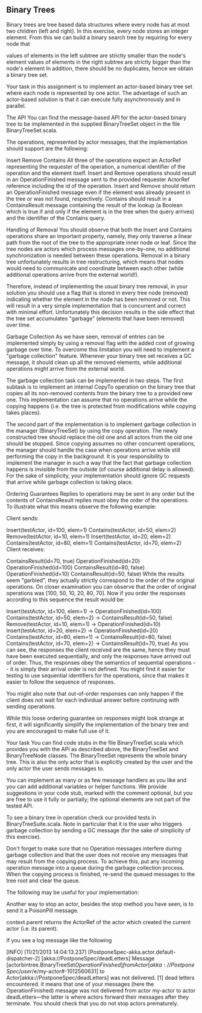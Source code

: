 ## Binary Trees
Binary trees are tree based data structures where every node has at most two children (left and right). In this exercise, every node stores an integer element. From this we can build a binary search tree by requiring for every node that

values of elements in the left subtree are strictly smaller than the node's element
values of elements in the right subtree are strictly bigger than the node's element
In addition, there should be no duplicates, hence we obtain a binary tree set.

Your task in this assignment is to implement an actor-based binary tree set where each node is represented by one actor. The advantage of such an actor-based solution is that it can execute fully asynchronously and in parallel.

The API
You can find the message-based API for the actor-based binary tree to be implemented in the supplied BinaryTreeSet object in the file BinaryTreeSet.scala.

The operations, represented by actor messages, that the implementation should support are the following:

Insert
Remove
Contains
All three of the operations expect an ActorRef representing the requester of the operation, a numerical identifier of the operation and the element itself. Insert and Remove operations should result in an OperationFinished message sent to the provided requester ActorRef reference including the id of the operation. Insert and Remove should return an OperationFinished message even if the element was already present in the tree or was not found, respectively. Contains should result in a ContainsResult message containing the result of the lookup (a Boolean which is true if and only if the element is in the tree when the query arrives) and the identifier of the Contains query.

Handling of Removal
You should observe that both the Insert and Contains operations share an important property, namely, they only traverse a linear path from the root of the tree to the appropriate inner node or leaf. Since the tree nodes are actors which process messages one-by-one, no additional synchronization is needed between these operations. Removal in a binary tree unfortunately results in tree restructuring, which means that nodes would need to communicate and coordinate between each other (while additional operations arrive from the external world!).

Therefore, instead of implementing the usual binary tree removal, in your solution you should use a flag that is stored in every tree node (removed) indicating whether the element in the node has been removed or not. This will result in a very simple implementation that is concurrent and correct with minimal effort. Unfortunately this decision results in the side effect that the tree set accumulates "garbage" (elements that have been removed) over time.

Garbage Collection
As we have seen, removal of entries can be implemented simply by using a removal flag with the added cost of growing garbage over time. To overcome this limitation you will need to implement a "garbage collection" feature. Whenever your binary tree set receives a GC message, it should clean up all the removed elements, while additional operations might arrive from the external world.

The garbage collection task can be implemented in two steps. The first subtask is to implement an internal CopyTo operation on the binary tree that copies all its non-removed contents from the binary tree to a provided new one. This implementation can assume that no operations arrive while the copying happens (i.e. the tree is protected from modifications while copying takes places).

The second part of the implementation is to implement garbage collection in the manager (BinaryTreeSet) by using the copy operation. The newly constructed tree should replace the old one and all actors from the old one should be stopped. Since copying assumes no other concurrent operations, the manager should handle the case when operations arrive while still performing the copy in the background. It is your responsibility to implement the manager in such a way that the fact that garbage collection happens is invisible from the outside (of course additional delay is allowed). For the sake of simplicity, your implementation should ignore GC requests that arrive while garbage collection is taking place.

Ordering Guarantees
Replies to operations may be sent in any order but the contents of ContainsResult replies must obey the order of the operations. To illustrate what this means observe the following example:

Client sends:

Insert(testActor, id=100, elem=1)
Contains(testActor, id=50, elem=2)
Remove(testActor, id=10, elem=1)
Insert(testActor, id=20, elem=2)
Contains(testActor, id=80, elem=1)
Contains(testActor, id=70, elem=2)
Client receives:

ContainsResult(id=70, true)
OperationFinished(id=20)
OperationFinished(id=100)
ContainsResult(id=80, false)
OperationFinished(id=10)
ContainsResult(id=50, false)
While the results seem "garbled", they actually strictly correspond to the order of the original operations. On closer examination you can observe that the order of original operations was [100, 50, 10, 20, 80, 70]. Now if you order the responses according to this sequence the result would be:

Insert(testActor, id=100, elem=1) -> OperationFinished(id=100)
Contains(testActor, id=50, elem=2) -> ContainsResult(id=50, false)
Remove(testActor, id=10, elem=1) -> OperationFinished(id=10)
Insert(testActor, id=20, elem=2) -> OperationFinished(id=20)
Contains(testActor, id=80, elem=1) -> ContainsResult(id=80, false)
Contains(testActor, id=70, elem=2) -> ContainsResult(id=70, true)
As you can see, the responses the client received are the same, hence they must have been executed sequentially, and only the responses have arrived out of order. Thus, the responses obey the semantics of sequential operations -- it is simply their arrival order is not defined. You might find it easier for testing to use sequential identifiers for the operations, since that makes it easier to follow the sequence of responses.

You might also note that out-of-order responses can only happen if the client does not wait for each individual answer before continuing with sending operations.

While this loose ordering guarantee on responses might look strange at first, it will significantly simplify the implementation of the binary tree and you are encouraged to make full use of it.

Your task
You can find code stubs in the file BinaryTreeSet.scala which provides you with the API as described above, the BinaryTreeSet and BinaryTreeNode classes. The BinaryTreeSet represents the whole binary tree. This is also the only actor that is explicitly created by the user and the only actor the user sends messages to.

You can implement as many or as few message handlers as you like and you can add additional variables or helper functions. We provide suggestions in your code stub, marked with the comment optional, but you are free to use it fully or partially; the optional elements are not part of the tested API.

To see a binary tree in operation check our provided tests in BinaryTreeSuite.scala. Note in particular that it is the user who triggers garbage collection by sending a GC message (for the sake of simplicity of this exercise).

Don't forget to make sure that no Operation messages interfere during garbage collection and that the user does not receive any messages that may result from the copying process. To achieve this, put any incoming operation message into a queue during the garbage collection process. When the copying process is finished, re-send the queued messages to the tree root and clear the queue.

The following may be useful for your implementation:

Another way to stop an actor, besides the stop method you have seen, is to send it a PoisonPill message.

context.parent returns the ActorRef of the actor which created the current actor (i.e. its parent).

If you see a log message like the following

[INFO] [11/21/2013 14:04:13.237] [PostponeSpec-akka.actor.default-dispatcher-2] [akka://PostponeSpec/deadLetters] Message [actorbintree.BinaryTreeSet$OperationFinished] from Actor[akka://PostponeSpec/user/$e/my-actor#-1012560631] to Actor[akka://PostponeSpec/deadLetters] was not delivered. [1] dead letters encountered.
it means that one of your messages (here the OperationFinished) message was not delivered from actor my-actor to actor deadLetters—the latter is where actors forward their messages after they terminate. You should check that you do not stop actors prematurely.
